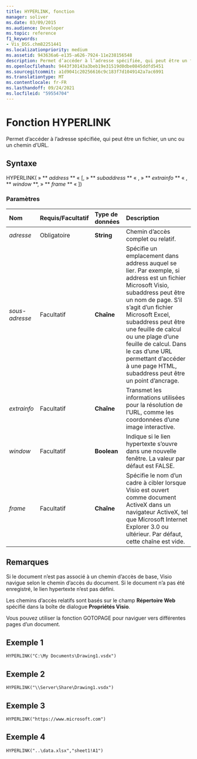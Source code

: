 ```yaml
---
title: HYPERLINK, fonction
manager: soliver
ms.date: 03/09/2015
ms.audience: Developer
ms.topic: reference
f1_keywords:
- Vis_DSS.chm82251441
ms.localizationpriority: medium
ms.assetid: 943636a6-e135-a626-7924-11e238156548
description: Permet d’accéder à l’adresse spécifiée, qui peut être un fichier, un unc ou un chemin d’URL.
ms.openlocfilehash: 9443f30143a3beb19e31519d0dbe0845ddfd5451
ms.sourcegitcommit: a1d9041c20256616c9c183f7d1049142a7ac6991
ms.translationtype: MT
ms.contentlocale: fr-FR
ms.lasthandoff: 09/24/2021
ms.locfileid: "59554704"
---
```

# <a name="hyperlink-function"></a>Fonction HYPERLINK

Permet d’accéder à l’adresse spécifiée, qui peut être un fichier, un unc ou un chemin d’URL.
  
## <a name="syntax"></a>Syntaxe

HYPERLINK( » ** *address* ** « [, » ** *subaddress* ** « , » ** *extrainfo* ** « , ** *window* **, » ** *frame* ** « ]) 
  
### <a name="parameters"></a>Paramètres

|**Nom**|**Requis/Facultatif**|**Type de données**|**Description**|
|:-----|:-----|:-----|:-----|
| _adresse_ <br/> |Obligatoire  <br/> |**String** <br/> |Chemin d’accès complet ou relatif.  <br/> |
| _sous-adresse_ <br/> |Facultatif  <br/> |**Chaîne** <br/> |Spécifie un emplacement dans address auquel se lier. Par exemple, si address est un fichier Microsoft Visio, subaddress peut être un nom de page. S’il s’agit d’un fichier Microsoft Excel, subaddress peut être une feuille de calcul ou une plage d’une feuille de calcul. Dans le cas d’une URL permettant d’accéder à une page HTML, subaddress peut être un point d’ancrage.  <br/> |
| _extrainfo_ <br/> |Facultatif  <br/> |**Chaîne** <br/> |Transmet les informations utilisées pour la résolution de l’URL, comme les coordonnées d’une image interactive.  <br/> |
| _window_ <br/> |Facultatif  <br/> |**Boolean** <br/> |Indique si le lien hypertexte s’ouvre dans une nouvelle fenêtre. La valeur par défaut est FALSE.  <br/> |
| _frame_ <br/> |Facultatif  <br/> |**Chaîne** <br/> | Spécifie le nom d’un cadre à cibler lorsque Visio est ouvert comme document ActiveX dans un navigateur ActiveX, tel que Microsoft Internet Explorer 3.0 ou ultérieur. Par défaut, cette chaîne est vide.  <br/> |
   
## <a name="remarks"></a>Remarques

Si le document n’est pas associé à un chemin d’accès de base, Visio navigue selon le chemin d’accès du document. Si le document n’a pas été enregistré, le lien hypertexte n’est pas défini. 
  
Les chemins d’accès relatifs sont basés sur le champ **Répertoire Web** spécifié dans la boîte de dialogue **Propriétés Visio**. 
  
Vous pouvez utiliser la fonction GOTOPAGE pour naviguer vers différentes pages d’un document. 
  
## <a name="example-1"></a>Exemple 1

 `HYPERLINK("C:\My Documents\Drawing1.vsdx")`
  
## <a name="example-2"></a>Exemple 2

 `HYPERLINK("\\Server\Share\Drawing1.vsdx")`
  
## <a name="example-3"></a>Exemple 3

 `HYPERLINK("https://www.microsoft.com")`
  
## <a name="example-4"></a>Exemple 4

 `HYPERLINK("..\data.xlsx","sheet1!A1")`
  

